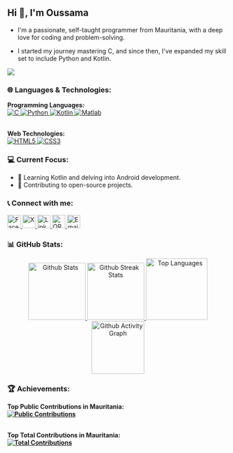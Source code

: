 <!--
**OussamaTeyib/OussamaTeyib** is a ✨ _special_ ✨ repository because its `README.md` (this file) appears on your GitHub profile.
-->
## Hi 👋, I'm Oussama  

- I'm a passionate, self-taught programmer from Mauritania, with a deep love for coding and problem-solving.

- I started my journey mastering C, and since then, I've expanded my skill set to include Python and Kotlin.

<a href="https://github.com/antonkomarev/github-profile-views-counter">
  <img src="https://komarev.com/ghpvc/?username=OussamaTeyib&style=for-the-badge">
</a>

### 🌐 Languages & Technologies:
<div align="left">
  <strong>Programming Languages:</strong><br>
  <a href="https://en.wikipedia.org/wiki/C_(programming_language)">
    <img src="https://img.shields.io/badge/-C-00599C?style=flat-square&logo=c&logoColor=white" alt="C">
  </a>
  <a href="https://en.wikipedia.org/wiki/Python_(programming_language)">
    <img src="https://img.shields.io/badge/-Python-3776AB?style=flat-square&logo=python&logoColor=white" alt="Python">
  </a>
  <a href="https://en.wikipedia.org/wiki/Kotlin_(programming_language)">
    <img src="https://img.shields.io/badge/-Kotlin-0095D5?style=flat-square&logo=kotlin&logoColor=white" alt="Kotlin">
  </a>
  <a href="https://en.wikipedia.org/wiki/MATLAB">
    <img src="https://img.shields.io/badge/-Matlab-0076A8?style=flat-square&logo=mathworks&logoColor=white" alt="Matlab">
  </a>
  
  <br><strong>Web Technologies:</strong><br>
  <a href="https://en.wikipedia.org/wiki/HTML">
    <img src="https://img.shields.io/badge/-HTML5-E34F26?style=flat-square&logo=html5&logoColor=white" alt="HTML5">
  </a>
  <a href="https://en.wikipedia.org/wiki/CSS">
    <img src="https://img.shields.io/badge/-CSS3-1572B6?style=flat-square&logo=css3&logoColor=white" alt="CSS3">
  </a>
</div>

### 💻 Current Focus:
- 📱 Learning Kotlin and delving into Android development.
- 🎯 Contributing to open-source projects.

### 📞 Connect with me:
<div align="left">
  <a href="https://www.facebook.com/OussamaTeyib">
    <img height=30 margin-right=10 src="https://upload.wikimedia.org/wikipedia/commons/b/b8/2021_Facebook_icon.svg" alt="Facebook" />
  </a>
  <a href="https://x.com/OussamaTeyib">
    <img height=30 margin-right=10 src="https://upload.wikimedia.org/wikipedia/commons/5/53/X_logo_2023_original.svg" alt="X" />
  </a>
  <a href="https://www.linkedin.com/in/OussamaTeyib">
    <img height=30 margin-right=10 src="https://upload.wikimedia.org/wikipedia/commons/8/81/LinkedIn_icon.svg" alt="LinkedIn" />
  </a>
  <a href="https://orcid.org/0009-0008-0248-1545">
    <img height=30 margin-right=10 src="https://upload.wikimedia.org/wikipedia/commons/0/06/ORCID_iD.svg" alt="ORCID" />
  </a>
  <a href="mailto: oussama.teyib@gmail.com">
    <img height="30" src="https://upload.wikimedia.org/wikipedia/commons/7/7e/Gmail_icon_%282020%29.svg" alt="Email" />
  </a>
</div>

### 📊 GitHub Stats:
<div align="center">
  <a href="https://github.com/anuraghazra/github-readme-stats">
    <img height=130 src="https://github-readme-stats-gamma-five-23.vercel.app/api?username=OussamaTeyib&show_icons=true&locale=en&layout=compact&theme=tokyonight" alt="Github Stats"/>
  </a>
  <a href="https://github.com/DenverCoder1/github-readme-streak-stats">
    <img height=130 src="https://streak-stats.demolab.com/?user=OussamaTeyib&&theme=tokyonight" alt="Github Streak Stats" />
  </a>
  <a href="https://github.com/anuraghazra/github-readme-stats">
    <img height=140 src="https://github-readme-stats-gamma-five-23.vercel.app/api/top-langs?username=OussamaTeyib&show_icons=true&locale=en&layout=compact&theme=tokyonight" alt="Top Languages" />
  </a>
  <a href="https://github.com/ashutosh00710/github-readme-activity-graph">
    <img height=120 src="https://github-readme-activity-graph.vercel.app/graph?username=OussamaTeyib&bg_color=100f0f&color=4c5e9e&line=4c569e&point=403e41&area=true" alt="Github Activity Graph" />
  </a>
</div>

### 🏆 Achievements:
<div align="left">
  <strong>Top Public Contributions in Mauritania:</stronh><br>
  <a href="https://committers.top/mauritania_public">
    <img src="https://user-badge.committers.top/mauritania_public/OussamaTeyib.svg" alt="Public Contributions">
  </a>

  <br><strong>Top Total Contributions in Mauritania:</strong><br>
  <a href="https://committers.top/mauritania_private">
    <img src="https://user-badge.committers.top/mauritania_private/OussamaTeyib.svg" alt="Total Contributions">
  </a>
</div>

